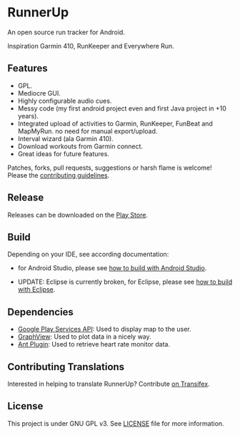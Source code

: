RunnerUp
========

An open source run tracker for Android.

Inspiration Garmin 410, RunKeeper and Everywhere Run.

## Features
- GPL.
- Mediocre GUI.
- Highly configurable audio cues.
- Messy code (my first android project even and first Java project in +10 years).
- Integrated upload of activities to Garmin, RunKeeper, FunBeat and MapMyRun.
  no need for manual export/upload.
- Interval wizard (ala Garmin 410).
- Download workouts from Garmin connect.
- Great ideas for future features.

Patches, forks, pull requests, suggestions or harsh flame is welcome! Please the [contributing guidelines](CONTRIBUTING.md).

## Release
Releases can be downloaded on the [Play Store](https://play.google.com/store/apps/details?id=org.runnerup).


## Build
Depending on your IDE, see according documentation:
- for Android Studio, please see [how to build with Android Studio](Documentation/howto-build-with-android-studio.txt).

- UPDATE: Eclipse is currently broken,
for Eclipse, please see [how to build with Eclipse](Documentation/howto-build-with-eclipse.txt).

## Dependencies
- [Google Play Services API](http://developer.android.com/google/play-services/index.html): Used to display map to the user.
- [GraphView](https://github.com/jjoe64/GraphView.git): Used to plot data in a nicely way.
- [Ant Plugin](http://www.thisisant.com): Used to retrieve heart rate monitor data.

## Contributing Translations
Interested in helping to translate RunnerUp? 
Contribute [on Transifex](https://www.transifex.com/projects/p/runner-up-android).

## License
This project is under GNU GPL v3. See [LICENSE](LICENSE) file for more information.
